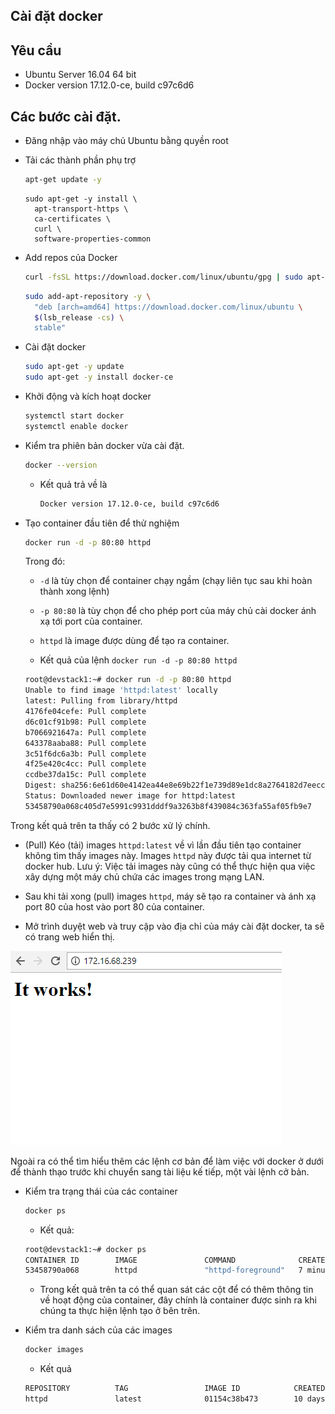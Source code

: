 ## Cài đặt docker

## Yêu cầu
- Ubuntu Server 16.04 64 bit
- Docker version 17.12.0-ce, build c97c6d6

## Các bước cài đặt.
- Đăng nhập vào máy chủ Ubuntu bằng quyền root
- Tải các thành phần phụ trợ

  ```sh
  apt-get update -y
  ```

  ```
  sudo apt-get -y install \
    apt-transport-https \
    ca-certificates \
    curl \
    software-properties-common
  ```
  
- Add repos của Docker

  ```sh
  curl -fsSL https://download.docker.com/linux/ubuntu/gpg | sudo apt-key add -
  ```
  
  ```sh
  sudo add-apt-repository -y \
    "deb [arch=amd64] https://download.docker.com/linux/ubuntu \
    $(lsb_release -cs) \
    stable"
  ```

- Cài đặt docker

  ```sh
  sudo apt-get -y update
  sudo apt-get -y install docker-ce
  ```

- Khởi động và kích hoạt docker 

  ```sh
  systemctl start docker
  systemctl enable docker
  ```

- Kiểm tra phiên bản docker vừa cài đặt.

  ```sh
  docker --version
  ```  
  - Kết quả trả về là 
    ```sh
    Docker version 17.12.0-ce, build c97c6d6
    ```
   
- Tạo container đầu tiên để thử nghiệm

  ```sh
  docker run -d -p 80:80 httpd
  ```  
  Trong đó:
    - `-d` là tùy chọn để container chạy ngầm (chạy liên tục sau khi hoàn thành xong lệnh)
    - `-p 80:80` là tùy chọn để cho phép port của máy chủ cài docker ánh xạ tới port của container.
    - `httpd` là image được dùng để tạo ra container.
  
   - Kết quả của lệnh `docker run -d -p 80:80 httpd`
  
  ```sh
  root@devstack1:~# docker run -d -p 80:80 httpd
  Unable to find image 'httpd:latest' locally
  latest: Pulling from library/httpd
  4176fe04cefe: Pull complete
  d6c01cf91b98: Pull complete
  b7066921647a: Pull complete
  643378aaba88: Pull complete
  3c51f6dc6a3b: Pull complete
  4f25e420c4cc: Pull complete
  ccdbe37da15c: Pull complete
  Digest: sha256:6e61d60e4142ea44e8e69b22f1e739d89e1dc8a2764182d7eecc83a5bb31181e
  Status: Downloaded newer image for httpd:latest
  53458790a068c405d7e5991c9931dddf9a3263b8f439084c363fa55af05fb9e7
  ```
  
Trong kết quả trên ta thấy có 2 bước xử lý chính.
- (Pull) Kéo (tải) images `httpd:latest` về vì lần đầu tiên tạo container không tìm thấy images này. Images `httpd` này được tải qua internet từ docker hub. Lưu ý: Việc tải images này cũng có thể thực hiện qua việc xây dựng một máy chủ chứa các images trong mạng LAN.
- Sau khi tải xong (pull) images `httpd`, máy sẽ tạo ra container và ánh xạ port 80 của host vào port 80 của container.  

- Mở trình duyệt web và truy cập vào địa chỉ của máy cài đặt docker, ta sẽ có trang web hiển thị.

![docker5m-01-1.png](../../images/docker5m-01-1.png)

Ngoài ra có thể tìm hiểu thêm các lệnh cơ bản để làm việc với docker ở dưới để thành thạo trước khi chuyển sang tài liệu kế tiếp, một vài lệnh cở bản.

- Kiểm tra trạng thái của các container
  ```sh
  docker ps
  ```
  - Kết quả:
  ```sh
  root@devstack1:~# docker ps
  CONTAINER ID        IMAGE               COMMAND              CREATED             STATUS              PORTS                NAMES
  53458790a068        httpd               "httpd-foreground"   7 minutes ago       Up 7 minutes        0.0.0.0:80->80/tcp   upbeat_tereshkova
  ````
  - Trong kết quả trên ta có thể quan sát các cột để có thêm thông tin về hoạt động của container, đây chính là container được sinh ra khi chúng ta thực hiện lệnh tạo ở bên trên.

- Kiểm tra danh sách của các images

  ```sh
  docker images
  ```
  - Kết quả  
  ```sh
  REPOSITORY          TAG                 IMAGE ID            CREATED             SIZE
  httpd               latest              01154c38b473        10 days ago         177MB
  ````





